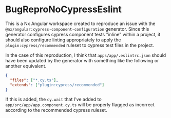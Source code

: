 # BugReproNoCypressEslint

This is a Nx Angular workspace created to reproduce an issue with the `@nx/angular:cypress-component-configuration` generator. Since this generator configures cypress component tests "inline" within a project, it should also configure linting appropriately to apply the `plugin:cypress/recommended` ruleset to cypress test files in the project.

In the case of this reproduction, I think that `apps/app/.eslintrc.json` should have been updated by the generator with something like the following or another equivalent.

```json
{
  "files": ["*.cy.ts"],
  "extends": ["plugin:cypress/recommended"]
}
```

If this is added, the `cy.wait` that I've added to `app/src/app/app.component.cy.ts` will be properly flagged as incorrect according to the recommended cypress ruleset.
